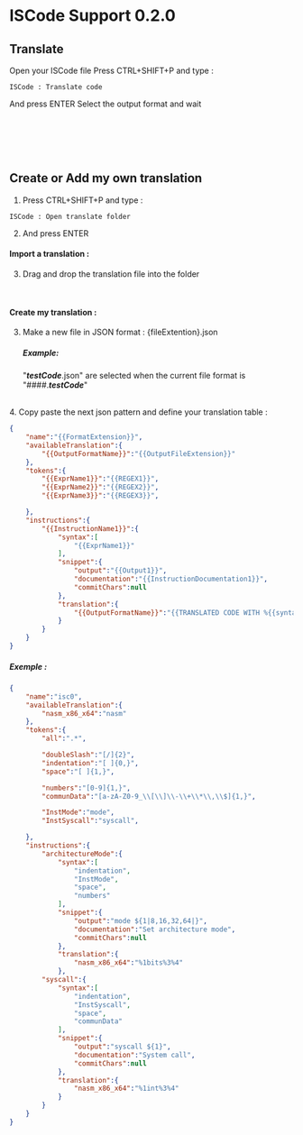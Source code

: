 # ISCode Support 0.2.0
## Translate
Open your ISCode file
Press CTRL+SHIFT+P and type :
```
ISCode : Translate code
```
And press ENTER
Select the output format and wait

<br>
<br>
<br>
<br>


## Create or Add my own translation
1. Press CTRL+SHIFT+P and type :
```
ISCode : Open translate folder
```
2. And press ENTER

#### Import a translation :
3. Drag and drop the translation file into the folder
<br>

#### Create my translation :
3. Make a new file in JSON format : {fileExtention}.json

    ##### Example:
    "***testCode***.json" are selected when the current file format is "####.***testCode***"
<br>
4. Copy paste the next json pattern and define your translation table :

```JSON
{
    "name":"{{FormatExtension}}",
    "availableTranslation":{
        "{{OutputFormatName}}":"{{OutputFileExtension}}"
    },
    "tokens":{
        "{{ExprName1}}":"{{REGEX1}}",
        "{{ExprName2}}":"{{REGEX2}}",
        "{{ExprName3}}":"{{REGEX3}}",

    },
    "instructions":{
        "{{InstructionName1}}":{
            "syntax":[
                "{{ExprName1}}"
            ],
            "snippet":{
                "output":"{{Output1}}",
                "documentation":"{{InstructionDocumentation1}}",
                "commitChars":null
            },
            "translation":{
                "{{OutputFormatName}}":"{{TRANSLATED CODE WITH %{{syntaxIndex}} }}"
            }
        }
    }
}
```

##### Exemple :

```JSON
{
    "name":"isc0",                                                      //Name of file extension
    "availableTranslation":{                                            //List of all possible translation
        "nasm_x86_x64":"nasm"                                               //OutputName : Output file extension
    },
    "tokens":{                                                          //List of all tokens
        "all":".*",

        "doubleSlash":"[/]{2}",
        "indentation":"[ ]{0,}",
        "space":"[ ]{1,}",

        "numbers":"[0-9]{1,}",
        "communData":"[a-zA-Z0-9_\\[\\]\\-\\+\\*\\,\\$]{1,}",

        "InstMode":"mode",
        "InstSyscall":"syscall",

    },
    "instructions":{                                                    //List of all instructions
        "architectureMode":{
            "syntax":[                                                      //Syntax of the instruction (with tokens name)
                "indentation",
                "InstMode",
                "space",
                "numbers"
            ],
            "snippet":{                                                     //Autocomplete
                "output":"mode ${1|8,16,32,64|}",
                "documentation":"Set architecture mode",
                "commitChars":null
            },
            "translation":{
                "nasm_x86_x64":"%1bits%3%4"
            },
        "syscall":{
            "syntax":[
                "indentation",
                "InstSyscall",
                "space",
                "communData"
            ],
            "snippet":{
                "output":"syscall ${1}",
                "documentation":"System call",
                "commitChars":null
            },
            "translation":{
                "nasm_x86_x64":"%1int%3%4"
            }
        }
    }
}
```